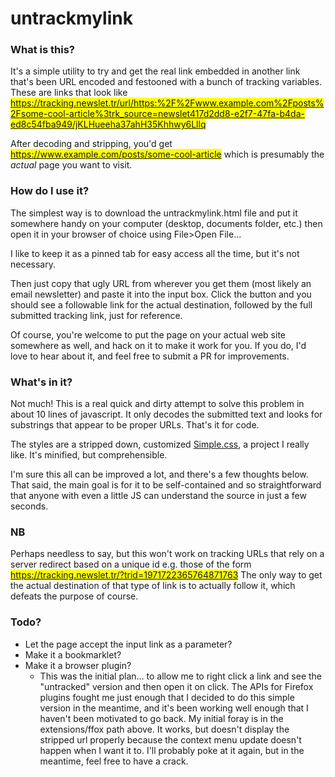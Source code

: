 # untrackmylink

### What is this?

It's a simple utility to try and get the real link embedded in another link that's been URL encoded and 
festooned with a bunch of tracking variables. These are links that look like <mark>https://tracking.newslet.tr/url/https:%2F%2Fwww.example.com%2Fposts%2Fsome-cool-article%3trk_source=newslet417d2dd8-e2f7-47fa-b4da-ed8c54fba949/jKLHueeha37ahH35Khhwy6Lllq</mark>
 
After decoding and stripping, you'd get <mark>https://www.example.com/posts/some-cool-article</mark> which is presumably
the *actual* page you want to visit.

### How do I use it?
The simplest way is to download the untrackmylink.html file and put it somewhere handy on your computer (desktop, documents folder, etc.) then open it in your browser of choice using File>Open File... 

I like to keep it as a pinned tab for easy access all the time, but it's not necessary.

Then just copy that ugly URL from wherever you get them (most likely an email newsletter) and paste it into the input box. Click the button and you should see a followable link for the actual destination, followed by the full submitted tracking link, just for reference.

Of course, you're welcome to put the page on your actual web site somewhere as well, and hack on it to make it work for you. If you do, I'd love to hear about it, and feel free to submit a PR for improvements.

### What's in it?
Not much! This is a real quick and dirty attempt to solve this problem in about 10 lines of javascript. It only decodes the submitted 
text and looks for substrings that appear to be proper URLs. That's it for code.

The styles are a stripped down, customized <a href="https://simplecss.org">Simple.css</a>, a project I really like. It's minified, but comprehensible.

I'm sure this all can be improved a lot, and there's a few thoughts below. That said, the main goal is for it to be self-contained and so straightforward that
anyone with even a little JS can understand the source in just a few seconds.

### NB
Perhaps needless to say, but this won't work on tracking URLs that rely on a server redirect based on a unique id
e.g. those of the form <mark>https://tracking.newslet.tr/?trid=1971722365764871763</mark> The only way to get the actual destination of that
type of link is to actually follow it, which defeats the purpose of course.

### Todo?
- Let the page accept the input link as a parameter?
- Make it a bookmarklet?
- Make it a browser plugin? 
    - This was the initial plan... to allow me to right click a link and see the "untracked" version and then open it on click. The APIs for Firefox plugins fought me just enough that I decided to do this simple version in the meantime, and it's been working well enough that I haven't been motivated to go back. My initial foray is in the extensions/ffox path above. It works, but doesn't display the stripped url properly because the context menu update doesn't happen when I want it to. I'll probably poke at it again, but in the meantime, feel free to have a crack.

